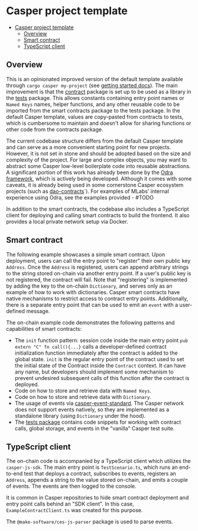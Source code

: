 # Casper project template

- [Casper project template](#casper-project-template)
  - [Overview](#overview)
  - [Smart contract](#smart-contract)
  - [TypeScript client](#typescript-client)


## Overview
This is an opinionated improved version of the default template available through `cargo casper my-project` (see [getting started docs](https://docs.casper.network/developers/writing-onchain-code/getting-started/)). The main improvement is that the [contract](./contract/) package is set up to be used as a library in the [tests](./tests/) package. This allows constants containing entry point names or `Named Keys` names, helper functions, and any other reusable code to be imported from the smart contracts package to the tests package. In the default Casper template, values are copy-pasted from contracts to tests, which is cumbersome to maintain and doesn't allow for sharing functions or other code from the contracts package.

The current codebase structure differs from the default Casper template and can serve as a more convenient starting point for new projects. However, it is not set in stone and should be adopted based on the size and complexity of the project. For large and complex objects, you may want to abstract some Casper low-level boilerplate code into reusable abstractions. A significant portion of this work has already been done by the [Odra framework](https://odra.dev/docs), which is actively being developed. Although it comes with some caveats, it is already being used in some cornerstone Casper ecosystem projects (such as [dao-contracts](https://github.com/make-software/dao-contracts)`). For examples of MLabs' internal experience using Odra, see the examples provided - #TODO

In addition to the smart contracts, the codebase also includes a TypeScript client for deploying and calling smart contracts to build the frontend. It also provides a local private network setup via Docker.

## Smart contract

The following example showcases a simple smart contract. Upon deployment, users can call the entry point to "register" their own public key `Address`. Once the `Address` is registered, users can append arbitrary strings to the string stored on-chain via another entry point. If a user's public key is not registered, the contract will fail. Note that "registering" is implemented by adding the key to the on-chain `Dictionary`, and serves only as an example of how to work with dictionaries. Casper smart contracts have native mechanisms to restrict access to contract entry points. Additionally, there is a separate entry point that can be used to emit an `event` with a user-defined message.

The on-chain example code demonstrates the following patterns and capabilities of smart contracts:

- The `init` function pattern: session code inside the main entry point `pub extern "C" fn call(){...}` calls a developer-defined contract initialization function immediately after the contract is added to the global state. `init` is the regular entry point of the contract used to set the initial state of the Contract inside the `Contract` context. It can have any name, but developers should implement some mechanism to prevent undesired subsequent calls of this function after the contract is deployed.
- Code on how to store and retrieve data with `Named Keys`.
- Code on how to store and retrieve data with `Dictionary`.
- The usage of events via [casper-event-standard](https://github.com/make-software/casper-event-standard). The Casper network does not support events natively, so they are implemented as a standalone library (using `Dictionary` under the hood).
- The [tests package](https://www.notion.so/tests/) contains code snippets for working with contract calls, global storage, and events in the "vanilla" Casper test suite.

## TypeScript client

The on-chain code is accompanied by a TypeScript client which utilizes the `casper-js-sdk`. The main entry point is `TestScenario.ts`, which runs an end-to-end test that deploys a contract, subscribes to events, registers an `Address`, appends a string to the value stored on-chain, and emits a couple of events. The events are then logged to the console.

It is common in Casper repositories to hide smart contract deployment and entry point calls behind an "SDK client". In this case, `ExampleContractClient.ts` was created for this purpose.

The `@make-software/ces-js-parser` package is used to parse events.
